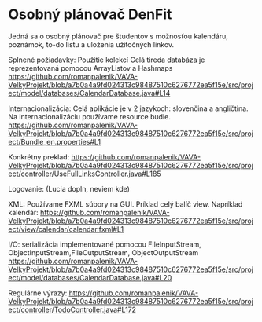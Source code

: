 # Osobný plánovač DenFit

Jedná sa o osobný plánovač pre študentov s možnosťou kalendáru, poznámok, to-do listu a uloženia užitočných linkov.

Splnené požiadavky:
Použitie kolekcí
Celá tireda databáza je reprezentovaná pomocou ArrayListov a Hashmaps
https://github.com/romanpalenik/VAVA-VelkyProjekt/blob/a7b0a4a9fd024313c98487510c6276772ea5f15e/src/project/model/databases/CalendarDatabase.java#L14

Internacionalizácia:
Celá aplikácie je v 2 jazykoch: slovenčina a angličtina. Na internacionalizáciu používame resource budle.
https://github.com/romanpalenik/VAVA-VelkyProjekt/blob/a7b0a4a9fd024313c98487510c6276772ea5f15e/src/project/Bundle_en.properties#L1

Konkrétny preklad:
https://github.com/romanpalenik/VAVA-VelkyProjekt/blob/a7b0a4a9fd024313c98487510c6276772ea5f15e/src/project/controller/UseFullLinksController.java#L185

Logovanie:
(Lucia dopln, neviem kde)

XML:
Používame FXML súbory na GUI. Príklad celý balíč view. Napríklad kalendár:
https://github.com/romanpalenik/VAVA-VelkyProjekt/blob/a7b0a4a9fd024313c98487510c6276772ea5f15e/src/project/view/calendar/calendar.fxml#L1

I/O:
serializácia implementované pomocou FileInputStream, ObjectInputStream,FileOutputStream, ObjectOutputStream
https://github.com/romanpalenik/VAVA-VelkyProjekt/blob/a7b0a4a9fd024313c98487510c6276772ea5f15e/src/project/model/databases/CalendarDatabase.java#L20

Regulárne výrazy:
https://github.com/romanpalenik/VAVA-VelkyProjekt/blob/a7b0a4a9fd024313c98487510c6276772ea5f15e/src/project/controller/TodoController.java#L172
